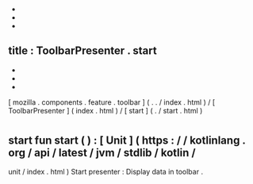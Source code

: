 -
-
-
title
:
ToolbarPresenter
.
start
-
-
-
-
[
mozilla
.
components
.
feature
.
toolbar
]
(
.
.
/
index
.
html
)
/
[
ToolbarPresenter
]
(
index
.
html
)
/
[
start
]
(
.
/
start
.
html
)
#
start
fun
start
(
)
:
[
Unit
]
(
https
:
/
/
kotlinlang
.
org
/
api
/
latest
/
jvm
/
stdlib
/
kotlin
/
-
unit
/
index
.
html
)
Start
presenter
:
Display
data
in
toolbar
.
